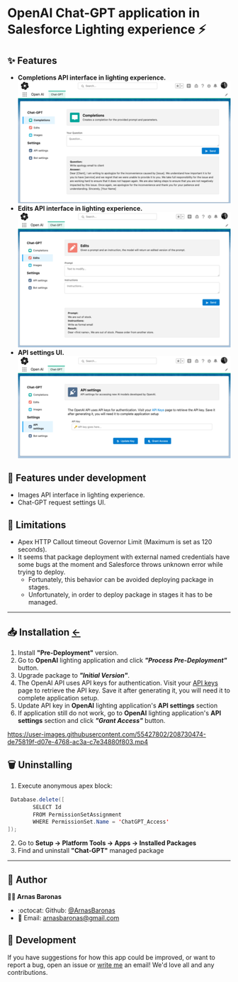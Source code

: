 # OpenAI Chat-GPT application in Salesforce Lighting experience ⚡


## ✨ Features

- **Completions API interface in lighting experience.**<br />
  <img alt="Completions UI" src="/images/Completions_UI.png"/>
- **Edits API interface in lighting experience.**<br/>
  <img alt="Edits UI" src="/images/Edits_UI.png"/>
- **API settings UI.**<br/>
  <img alt="API Settings UI" src="/images/API_Settings_UI.png"/>

## 🚧 Features under development

- Images API interface in lighting experience.
- Chat-GPT request settings UI.

## 🚫 Limitations

- Apex HTTP Callout timeout Governor Limit (Maximum is set as 120 seconds).
- It seems that package deployment with external named credentials have some bugs at the moment and Salesforce throws unknown error while trying to deploy.
    - Fortunately, this behavior can be avoided deploying package in stages.
    - Unfortunately, in order to deploy package in stages it has to be managed.

---

## 📥 Installation <a href="#installation">&larr;</a>

1. Install **"Pre-Deployment"** version.
2. Go to **OpenAI** lighting application and click _**"Process Pre-Deployment"**_ button.
3. Upgrade package to _**"Initial Version"**_.
4. The OpenAI API uses API keys for authentication. Visit your [API keys] page to retrieve the API key. Save it after generating it, you will need it to complete application setup.
5. Update API key in **OpenAI** lighting application's **API settings** section
6. If application still do not work, go to **OpenAI** lighting application's **API settings** section and click _**"Grant Access"**_ button.

https://user-images.githubusercontent.com/55427802/208730474-de75819f-d07e-4768-ac3a-c7e34880f803.mp4

## 🗑️ Uninstalling

1. Execute anonymous apex block:
```java
 Database.delete([
		SELECT Id
		FROM PermissionSetAssignment
		WHERE PermissionSet.Name = 'ChatGPT_Access'
]);
```
2. Go to **Setup &rarr; Platform Tools &rarr; Apps &rarr; Installed Packages**
3. Find and uninstall **"Chat-GPT"** managed package

---

## 👤 Author

**🧑‍💻 Arnas Baronas**
- :octocat: Github: [@ArnasBaronas](https://github.com/ArnasBaronas)
- 📧 Email: [arnasbaronas@gmail.com](mailto:arnasbaronas@gmail.com)


## 🤝 Development

If you have suggestions for how this app could be improved, or want to report a bug, open an issue or [write me](mailto:arnasbaronas@gmail.com?subject=chat-gpt-sfdc%20feedback) an email! We'd love all and any contributions.

[//]: #

[API keys]: <https://beta.openai.com/account/api-keys>
